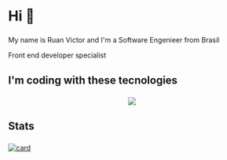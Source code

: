 <h1 align="left">Hi  👋</h1>

###

<p align="left">My name is Ruan Victor and I'm a Software Engenieer from Brasil</p>
Front end developer specialist

###

<h2 align="left">I'm coding with these tecnologies</h2>

###

<p align="center">
  <a href="https://skillicons.dev">
    <img src="https://skillicons.dev/icons?i=go,c,js,ts,nextjs,react,nestjs,elysia,express,nodejs,html,css,postgres,prisma,tailwind,docker,bun,jest,rabbitmq,vite,vitest,vue,supabase" />
  </a>
</p>

###


<h2 align="left">Stats</h2>

###

[![card](https://github-readme-stats.vercel.app/api?username=Ruanv123&theme=default&show_icons=true)](https://github.com/anuraghazra/github-readme-stats)
